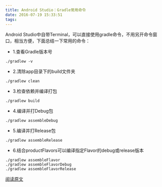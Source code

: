```yaml
---
title: Android Studio：Gradle常用命令
date: 2016-07-19 15:33:51
tags:
---
```


Android Studio中自带Terminal，可以直接使用gradle命令，不用另开命令窗口，相当方便，下面总结一下常用的命令：
* 1.查看Gradle版本号
```
./gradlew -v
```
* 2.清除app目录下的build文件夹
```
./gradlew clean
```
* 3.检查依赖并编译打包
```
./gradlew build
```
* 4.编译并打Debug包
```
./gradlew assembleDebug
```
* 5.编译并打Release包
```
./gradlew assembleRelease
```
* 6.结合productFlavors可以编译指定Flavor的debug或release版本
```
./gradlew assembleFlavor     
./gradlew assembleFlavorDebug
./gradlew assembleFlavorRelease
```
[阅读原文](http://ckj375.github.io/2016/07/19/Android-Studio%EF%BC%9AGradle%E5%B8%B8%E7%94%A8%E5%91%BD%E4%BB%A4/)
